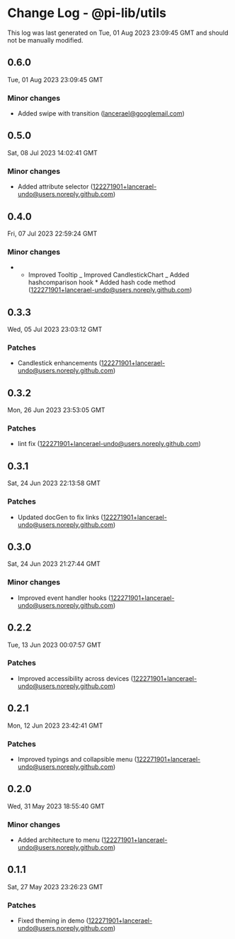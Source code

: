 # Change Log - @pi-lib/utils

This log was last generated on Tue, 01 Aug 2023 23:09:45 GMT and should not be manually modified.

<!-- Start content -->

## 0.6.0

Tue, 01 Aug 2023 23:09:45 GMT

### Minor changes

- Added swipe with transition (lancerael@googlemail.com)

## 0.5.0

Sat, 08 Jul 2023 14:02:41 GMT

### Minor changes

- Added attribute selector (122271901+lancerael-undo@users.noreply.github.com)

## 0.4.0

Fri, 07 Jul 2023 22:59:24 GMT

### Minor changes

- - Improved Tooltip _ Improved CandlestickChart _ Added hashcomparison hook \* Added hash code method (122271901+lancerael-undo@users.noreply.github.com)

## 0.3.3

Wed, 05 Jul 2023 23:03:12 GMT

### Patches

- Candlestick enhancements (122271901+lancerael-undo@users.noreply.github.com)

## 0.3.2

Mon, 26 Jun 2023 23:53:05 GMT

### Patches

- lint fix (122271901+lancerael-undo@users.noreply.github.com)

## 0.3.1

Sat, 24 Jun 2023 22:13:58 GMT

### Patches

- Updated docGen to fix links (122271901+lancerael-undo@users.noreply.github.com)

## 0.3.0

Sat, 24 Jun 2023 21:27:44 GMT

### Minor changes

- Improved event handler hooks (122271901+lancerael-undo@users.noreply.github.com)

## 0.2.2

Tue, 13 Jun 2023 00:07:57 GMT

### Patches

- Improved accessibility across devices (122271901+lancerael-undo@users.noreply.github.com)

## 0.2.1

Mon, 12 Jun 2023 23:42:41 GMT

### Patches

- Improved typings and collapsible menu (122271901+lancerael-undo@users.noreply.github.com)

## 0.2.0

Wed, 31 May 2023 18:55:40 GMT

### Minor changes

- Added architecture to menu (122271901+lancerael-undo@users.noreply.github.com)

## 0.1.1

Sat, 27 May 2023 23:26:23 GMT

### Patches

- Fixed theming in demo (122271901+lancerael-undo@users.noreply.github.com)
